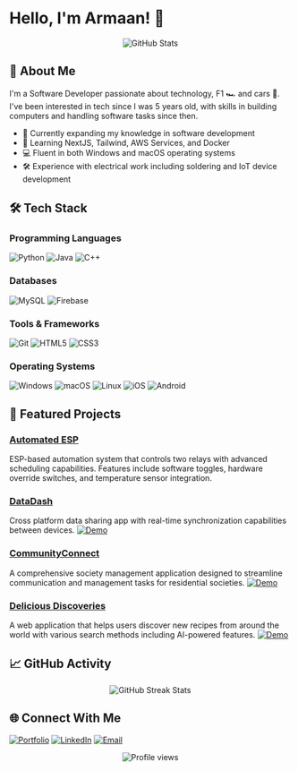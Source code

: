 # Hello, I'm Armaan! 👋

<div align="center">
  <img src="https://github-readme-stats.vercel.app/api?username=Armaan4477&show_icons=true&theme=tokyonight" alt="GitHub Stats" />
</div>

## 💫 About Me
I'm a Software Developer passionate about technology, F1 🏎️ and cars 🚗. I've been interested in tech since I was 5 years old, with skills in building computers and handling software tasks since then.

- 🔭 Currently expanding my knowledge in software development
- 🌱 Learning NextJS, Tailwind, AWS Services, and Docker
- 💻 Fluent in both Windows and macOS operating systems
- 🛠️ Experience with electrical work including soldering and IoT device development

## 🛠️ Tech Stack

### Programming Languages
![Python](https://img.shields.io/badge/-Python-3776AB?style=flat-square&logo=Python&logoColor=white)
![Java](https://img.shields.io/badge/-Java-007396?style=flat-square&logo=Java&logoColor=white)
![C++](https://img.shields.io/badge/-C++-00599C?style=flat-square&logo=c%2B%2B&logoColor=white)

### Databases
![MySQL](https://img.shields.io/badge/-MySQL-4479A1?style=flat-square&logo=mysql&logoColor=white)
![Firebase](https://img.shields.io/badge/-Firebase-FFCA28?style=flat-square&logo=Firebase&logoColor=black)

### Tools & Frameworks
![Git](https://img.shields.io/badge/-Git-F05032?style=flat-square&logo=git&logoColor=white)
![HTML5](https://img.shields.io/badge/-HTML5-E34F26?style=flat-square&logo=html5&logoColor=white)
![CSS3](https://img.shields.io/badge/-CSS3-1572B6?style=flat-square&logo=css3&logoColor=white)

### Operating Systems
![Windows](https://img.shields.io/badge/-Windows-0078D6?style=flat-square&logo=Windows&logoColor=white)
![macOS](https://img.shields.io/badge/-macOS-000000?style=flat-square&logo=Apple&logoColor=white)
![Linux](https://img.shields.io/badge/-Linux-FCC624?style=flat-square&logo=Linux&logoColor=black)
![iOS](https://img.shields.io/badge/-iOS-000000?style=flat-square&logo=iOS&logoColor=white)
![Android](https://img.shields.io/badge/-Android-3DDC84?style=flat-square&logo=Android&logoColor=white)

## 🚀 Featured Projects

### [Automated ESP](https://github.com/Armaan4477/Automated-ESP)
ESP-based automation system that controls two relays with advanced scheduling capabilities. Features include software toggles, hardware override switches, and temperature sensor integration.

### [DataDash](https://github.com/Armaan4477/Cross-Platform-Media-Sharing)
Cross platform data sharing app with real-time synchronization capabilities between devices.
[![Demo](https://img.shields.io/badge/-Live%20Demo-brightgreen)](https://datadashshare.vercel.app)

### [CommunityConnect](https://github.com/ura-dev04/CommunityConnect)
A comprehensive society management application designed to streamline communication and management tasks for residential societies.
[![Demo](https://img.shields.io/badge/-Live%20Demo-brightgreen)](https://sharecommunityconnect.vercel.app)

### [Delicious Discoveries](https://github.com/vrishab0105/Delicious-Discoveries)
A web application that helps users discover new recipes from around the world with various search methods including AI-powered features.
[![Demo](https://img.shields.io/badge/-Live%20Demo-brightgreen)](https://deliciousdiscoveries.vercel.app)

## 📈 GitHub Activity

<div align="center">
  <img src="https://github-readme-streak-stats.herokuapp.com/?user=Armaan4477&theme=tokyonight" alt="GitHub Streak Stats" />
</div>

## 🌐 Connect With Me
[![Portfolio](https://img.shields.io/badge/-Portfolio-000000?style=for-the-badge&logo=About.me&logoColor=white)](https://armaan44.is-a.dev)
[![LinkedIn](https://img.shields.io/badge/-LinkedIn-0077B5?style=for-the-badge&logo=Linkedin&logoColor=white)](https://www.linkedin.com/in/armaan-nakhuda-756492235/)
[![Email](https://img.shields.io/badge/-Email-D14836?style=for-the-badge&logo=Gmail&logoColor=white)](mailto:nakhudaarmaan66@gmail.com)

<div align="center">
  <img src="https://komarev.com/ghpvc/?username=Armaan4477&style=flat-square&color=blue" alt="Profile views" />
</div>
